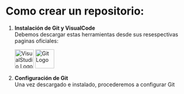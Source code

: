 # **Como crear un repositorio:**

1. **Instalación de Git y VisualCode**  
    Debemos descargar estas herramientas desde sus resespectivas paginas oficiales:    
    
    <a href="https://code.visualstudio.com/"><img src="https://upload.wikimedia.org/wikipedia/commons/thumb/9/9a/Visual_Studio_Code_1.35_icon.svg/2048px-Visual_Studio_Code_1.35_icon.svg.png" alt="VisualStudio Logo" width="50" height="50" /></a>
    <a href="https://git-scm.com/downloads"><img src="https://assets.stickpng.com/images/5847f981cef1014c0b5e48be.png" alt="Git Logo" width="50" height="50" /></a>

2. **Configuración de Git**  
    Una vez descargado e instalado, procederemos a configurar Git
